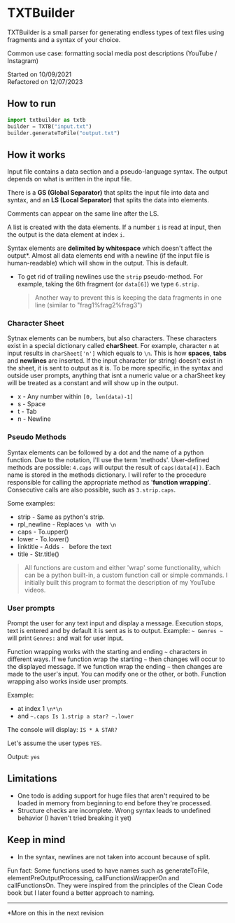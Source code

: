 # TXTBuilder

TXTBuilder is a small parser for generating endless types of text files using fragments and a syntax of your choice.

Common use case: formatting social media post descriptions (YouTube / Instagram)

Started on 10/09/2021
<br>
Refactored on 12/07/2023

## How to run

```python
import txtbuilder as txtb
builder = TXTB("input.txt")
builder.generateToFile("output.txt")
```

## How it works

Input file contains a data section and a pseudo-language syntax. The output depends on what is written in the input file.

There is a **GS (Global Separator)** that splits the input file into data and syntax, and an **LS (Local Separator)** that splits the data into elements.

Comments can appear on the same line after the LS.

A list is created with the data elements. If a number `i` is read at input, then the output is the data element at index `i`.

Syntax elements are **delimited by whitespace** which doesn't affect the output*. Almost all data elements end with a newline (if the input file is human-readable) which will show in the output. This is default.

- To get rid of trailing newlines use the `strip` pseudo-method. For example, taking the 6th fragment (or `data[6]`) we type `6.strip`.

  > Another way to prevent this is keeping the data fragments in one line (similar to "frag1%frag2%frag3")

### Character Sheet

Sytnax elements can be numbers, but also characters. These characters exist in a special dictionary called **charSheet**. For example, character `n` at input results in `charSheet['n']` which equals to `\n`. This is how **spaces**, **tabs** and **newlines** are inserted. If the input character (or string) doesn't exist in the sheet, it is sent to output as it is. To be more specific, in the syntax and outside user prompts, anything that isnt a numeric value or a charSheet key will be treated as a constant and will show up in the output.

- x - Any number within `[0, len(data)-1]`
- s - Space
- t - Tab
- n - Newline

### Pseudo Methods

Syntax elements can be followed by a dot and the name of a python function. Due to the notation, I'll use the term 'methods'. User-defined methods are possible: `4.caps` will output the result of `caps(data[4])`. Each name is stored in the methods dictionary. I will refer to the procedure responsible for calling the appropriate method as '**function wrapping**'. Consecutive calls are also possible, such as `3.strip.caps`.

Some examples:

- strip - Same as python's strip.
- rpl_newline - Replaces `\n ` with `\n`
- caps - To.upper()
- lower - To.lower()
- linktitle - Adds `- ` before the text
- title - Str.title()

> All functions are custom and either 'wrap' some functionality, which can be a python built-in, a custom function call or simple commands. I initially built this program to format the description of my YouTube videos.

### User prompts

Prompt the user for any text input and display a message. Execution stops, text is entered and by default it is sent as is to output. Example: `~ Genres ~` will print `Genres:` and wait for user input.

Function wrapping works with the starting and ending `~` characters in different ways. If we function wrap the starting `~` then changes will occur to the displayed message. If we function wrap the ending `~` then changes are made to the user's input. You can modify one or the other, or both. Function wrapping also works inside user prompts.

Example:

- at index 1 `\n*\n`
- and `~.caps Is 1.strip a star? ~.lower`

The console will display: `IS * A STAR?`

Let's assume the user types `YES`.

Output: `yes`

## Limitations

- One todo is adding support for huge files that aren't required to be loaded in memory from beginning to end before they're processed.
- Structure checks are incomplete. Wrong syntax leads to undefined behavior (I haven't tried breaking it yet)

## Keep in mind

- In the syntax, newlines are not taken into account because of split.

Fun fact: Some functions used to have names such as generateToFile, elementPreOutputProcessing, callFunctionsWrapperOn and callFunctionsOn. They were inspired from the
principles of the Clean Code book but I later found a better approach to naming.

---

*More on this in the next revision
